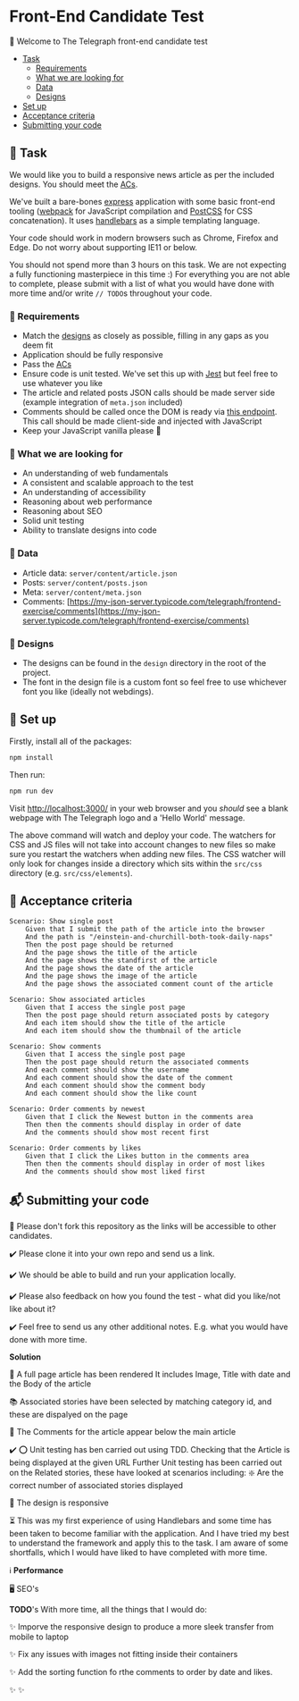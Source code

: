 # Front-End Candidate Test

:wave: Welcome to The Telegraph front-end candidate test

- [Task](#wrench-task)
	- [Requirements](#mega-requirements)
	- [What we are looking for](#mag_right-what-we-are-looking-for)
	- [Data](#open_file_folder-data)
	- [Designs](#art-designs)
- [Set up](#floppy_disk-set-up)
- [Acceptance criteria](#scroll-acceptance-criteria)
- [Submitting your code](#mailbox_with_mail-submitting-your-code)

## :wrench: Task 

We would like you to build a responsive news article as per the included designs. You should meet the [ACs](#scroll-acceptance-criteria).

We've built a bare-bones [express](https://expressjs.com/) application with some basic front-end tooling ([webpack](https://webpack.js.org/) for JavaScript compilation and [PostCSS](https://postcss.org/) for CSS concatenation). It uses [handlebars](https://handlebarsjs.com/guide/) as a simple templating language.

Your code should work in modern browsers such as Chrome, Firefox and Edge. Do not worry about supporting IE11 or below.

You should not spend more than 3 hours on this task. We are not expecting a fully functioning masterpiece in this time :)
For everything you are not able to complete, please submit with a list of what you would have done with more time and/or write `// TODO`s throughout your code.

### :mega: Requirements

* Match the [designs](#art-designs) as closely as possible, filling in any gaps as you deem fit
* Application should be fully responsive
* Pass the [ACs](#scroll-acceptance-criteria)
* Ensure code is unit tested. We've set this up with [Jest](https://jestjs.io/) but feel free to use whatever you like
* The article and related posts JSON calls should be made server side (example integration of `meta.json` included)
* Comments should be called once the DOM is ready via [this endpoint](https://my-json-server.typicode.com/telegraph/frontend-exercise/comments). This call should be made client-side and injected with JavaScript
* Keep your JavaScript vanilla please :icecream:

### :mag_right: What we are looking for

* An understanding of web fundamentals
* A consistent and scalable approach to the test
* An understanding of accessibility
* Reasoning about web performance
* Reasoning about SEO
* Solid unit testing
* Ability to translate designs into code

### :open_file_folder: Data

* Article data: `server/content/article.json`
* Posts: `server/content/posts.json`
* Meta: `server/content/meta.json`
* Comments: [https://my-json-server.typicode.com/telegraph/frontend-exercise/comments](https://my-json-server.typicode.com/telegraph/frontend-exercise/comments)

### :art: Designs

* The designs can be found in the `design` directory in the root of the project.
* The font in the design file is a custom font so feel free to use whichever font you like (ideally not webdings).

## :floppy_disk: Set up

Firstly, install all of the packages:

```sh
npm install
```

Then run:

```sh
npm run dev
```

Visit [http://localhost:3000/](http://localhost:3000/) in your web browser and you *should* see a blank webpage with The Telegraph logo and a 'Hello World' message.

The above command will watch and deploy your code. The watchers for CSS and JS files will not take into account changes to new files so make sure you restart the watchers when adding new files. The CSS watcher will only look for changes inside a directory which sits within the `src/css` directory (e.g. `src/css/elements`).

## :scroll: Acceptance criteria

```
Scenario: Show single post
	Given that I submit the path of the article into the browser
	And the path is "/einstein-and-churchill-both-took-daily-naps"
	Then the post page should be returned
	And the page shows the title of the article
	And the page shows the standfirst of the article
	And the page shows the date of the article
	And the page shows the image of the article
	And the page shows the associated comment count of the article
```

```
Scenario: Show associated articles
	Given that I access the single post page
	Then the post page should return associated posts by category
	And each item should show the title of the article
	And each item should show the thumbnail of the article
```

```
Scenario: Show comments
	Given that I access the single post page
	Then the post page should return the associated comments
	And each comment should show the username
	And each comment should show the date of the comment
	And each comment should show the comment body
	And each comment should show the like count
```

```
Scenario: Order comments by newest
	Given that I click the Newest button in the comments area
	Then then the comments should display in order of date
	And the comments should show most recent first
```

```
Scenario: Order comments by likes
	Given that I click the Likes button in the comments area
	Then then the comments should display in order of most likes
	And the comments should show most liked first
```

## :mailbox_with_mail: Submitting your code

:no_entry_sign: Please don't fork this repository as the links will be accessible to other candidates. 

:heavy_check_mark: Please clone it into your own repo and send us a link. 

:heavy_check_mark: We should be able to build and run your application locally.

:heavy_check_mark: Please also feedback on how you found the test - what did you like/not like about it?

:heavy_check_mark: Feel free to send us any other additional notes. E.g. what you would have done with more time.

**Solution**

📰 A full page article has been rendered
It includes Image, Title with date and the Body of the article

📚 Associated stories have been selected by matching category id, and these are dispalyed on the page

💬 The Comments for the article appear below the main article

✔️ ⭕ Unit testing has ben carried out using TDD. Checking that the Article is being displayed at the given URL
Further Unit testing has been carried out on the Related stories, these have looked at scenarios including:
❇️ Are the correct number of associated stories displayed

📱 The design is responsive


⏳ This was my first experience of using Handlebars and some time has been taken to become familiar with the application.
And I have tried my best to understand the framework and apply this to the task. I am aware of some shortfalls, which I would 
have liked to have completed with more time. 

ℹ️ **Performance** 

🖥️  SEO's 

**TODO**'s
With more time, all the things that I would do: 

✨ Imporve the responsive design to produce a more sleek transfer from mobile to laptop

✨ Fix any issues with images not fitting inside their containers

✨ Add the sorting function fo rthe comments to order by date and likes. 

✨
✨	




